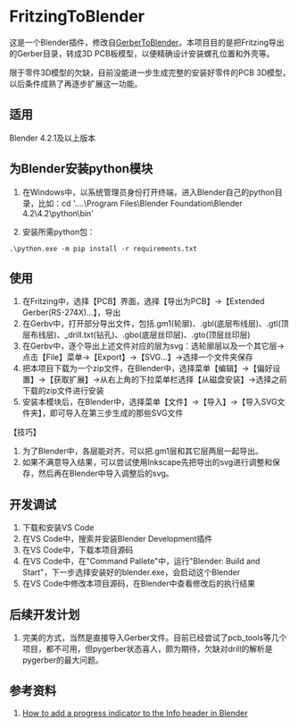 # FritzingToBlender
这是一个Blender插件，修改自[GerberToBlender](https://github.com/francis-chris5/GerberToBlender)。本项目目的是把Fritzing导出的Gerber目录，转成3D PCB板模型，以便精确设计安装螺孔位置和外壳等。

限于零件3D模型的欠缺，目前没能进一步生成完整的安装好零件的PCB 3D模型，以后条件成熟了再逐步扩展这一功能。

## 适用
Blender 4.2.1及以上版本

## 为Blender安装python模块

1. 在Windows中，以系统管理员身份打开终端，进入Blender自己的python目录，比如：cd '..\..\Program Files\Blender Foundation\Blender 4.2\4.2\python\bin\'

2. 安装所需python包：
```
.\python.exe -m pip install -r requirements.txt
```

## 使用

1. 在Fritzing中，选择【PCB】界面，选择【导出为PCB】->【Extended Gerber(RS-274X)...】，导出
2. 在Gerbv中，打开部分导出文件，包括.gm1(轮廓)、.gbl(底层布线层)、.gtl(顶层布线层)、_drill.txt(钻孔)、.gbo(底层丝印层)、.gto(顶层丝印层)
3. 在Gerbv中，逐个导出上述文件对应的层为svg：选轮廓层以及一个其它层->点击【File】菜单->【Export】->【SVG...】->选择一个文件夹保存
4. 把本项目下载为一个zip文件，在Blender中，选择菜单【编辑】->【偏好设置】->【获取扩展】->从右上角的下拉菜单栏选择【从磁盘安装】->选择之前下载的zip文件进行安装
5. 安装本模块后，在Blender中，选择菜单【文件】->【导入】->【导入SVG文件夹】，即可导入在第三步生成的那些SVG文件

【技巧】
1. 为了Blender中，各层能对齐，可以把.gm1层和其它层两层一起导出。
2. 如果不满意导入结果，可以尝试使用Inkscape先把导出的svg进行调整和保存，然后再在Blender中导入调整后的svg。


## 开发调试

1. 下载和安装VS Code
2. 在VS Code中，搜索并安装Blender Development插件
3. 在VS Code中，下载本项目源码
4. 在VS Code中，在"Command Pallete"中，运行"Blender: Build and Start"，下一步选择安装好的blender.exe，会启动这个Blender
5. 在VS Code中修改本项目源码，在Blender中查看修改后的执行结果

## 后续开发计划

1. 完美的方式，当然是直接导入Gerber文件。目前已经尝试了pcb_tools等几个项目，都不可用，但pygerber状态喜人，颇为期待，欠缺对drill的解析是pygerber的最大问题。


## 参考资料
1. [How to add a progress indicator to the Info header in Blender](https://blog.michelanders.nl/2017/04/how-to-add-progress-indicator-to-the-info-header-in-blender.html)

